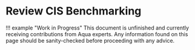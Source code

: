 # Review CIS Benchmarking

!!! example "Work in Progress"
    This document is unfinished and currently receiving contributions from Aqua experts. Any information found on this page should be sanity-checked before proceeding with any advice.
